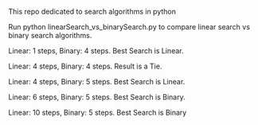 This repo dedicated to search algorithms in python

Run python linearSearch_vs_binarySearch.py to compare linear search vs binary search algorithms.

Linear: 1 steps, Binary: 4 steps. Best Search is Linear.

Linear: 4 steps, Binary: 4 steps. Result is a Tie.

Linear: 4 steps, Binary: 5 steps. Best Search is Linear.

Linear: 6 steps, Binary: 5 steps. Best Search is Binary.

Linear: 10 steps, Binary: 5 steps. Best Search is Binary
